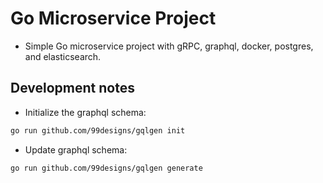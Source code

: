 # Go Microservice Project

- Simple Go microservice project with gRPC, graphql, docker, postgres, and elasticsearch.

## Development notes

- Initialize the graphql schema:

```bash
go run github.com/99designs/gqlgen init
```

- Update graphql schema:

```bash
go run github.com/99designs/gqlgen generate
```

